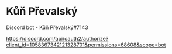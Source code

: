 # Kůň Převalský
Discord bot - Kůň Převalský#7143

https://discord.com/api/oauth2/authorize?client_id=1058367342121328701&permissions=68608&scope=bot
